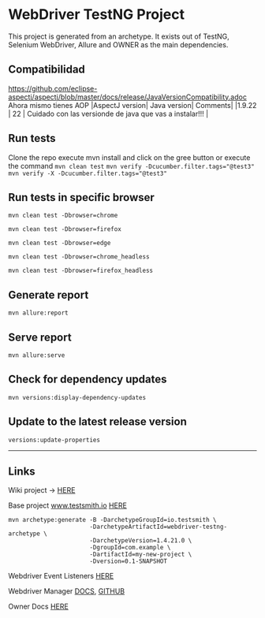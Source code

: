 # WebDriver TestNG Project

This project is generated from an archetype. It exists out of TestNG, Selenium WebDriver, Allure and OWNER as the main dependencies.

## Compatibilidad
https://github.com/eclipse-aspectj/aspectj/blob/master/docs/release/JavaVersionCompatibility.adoc
Ahora mismo tienes AOP
|AspectJ version| 	Java version| 	Comments|
|1.9.22         |   22          | Cuidado con las versionde de java que vas a instalar!!! |


## Run tests
Clone the repo execute mvn install and click on the gree button or execute the command
`mvn clean test`
`mvn verify -Dcucumber.filter.tags="@test3"`
`mvn verify -X -Dcucumber.filter.tags="@test3"`

## Run tests in specific browser

`mvn clean test -Dbrowser=chrome`

`mvn clean test -Dbrowser=firefox`

`mvn clean test -Dbrowser=edge`

`mvn clean test -Dbrowser=chrome_headless`

`mvn clean test -Dbrowser=firefox_headless`

## Generate report

`mvn allure:report`

## Serve report

`mvn allure:serve`

## Check for dependency updates

`mvn versions:display-dependency-updates`

## Update to the latest release version

`versions:update-properties`

----------
## Links
Wiki project -> [HERE](https://github.com/rommelayala/template_selenium_java/wiki)

Base project www.testsmith.io [HERE ](https://www.linkedin.com/pulse/selenium-webdriver-testng-maven-archetypes-testsmith/)
````
mvn archetype:generate -B -DarchetypeGroupId=io.testsmith \
                       -DarchetypeArtifactId=webdriver-testng-archetype \
                       -DarchetypeVersion=1.4.21.0 \
                       -DgroupId=com.example \
                       -DartifactId=my-new-project \
                       -Dversion=0.1-SNAPSHOT
````

Webdriver Event Listeners [HERE](https://github.com/testsmith-io/webdriver-event-listeners)

Webdriver Manager [DOCS](https://bonigarcia.dev/webdrivermanager/#webdrivermanager-and-selenium-manager), [GITHUB](https://github.com/bonigarcia/webdrivermanager)

Owner Docs [HERE](https://matteobaccan.github.io/owner/docs/welcome/)
